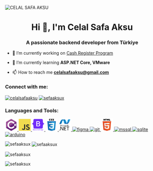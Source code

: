 ![CELAL SAFA AKSU](https://github.com/sefaaksux/sefaaksux/assets/113643261/92e6cfc1-efa5-4156-9cd1-d38bdf2bc1da)



<h1 align="center">Hi 👋, I'm Celal Safa Aksu</h1>
<h3 align="center">A passionate backend developer from Türkiye</h3>


- 🔭 I’m currently working on [Cash Register Program](https://github.com/sefaaksux/Kasa-Programi)

- 🌱 I’m currently learning **ASP.NET Core, VMware**

- 📫 How to reach me **celalsafaaksu@gmail.com**

<h3 align="left">Connect with me:</h3>
<p align="left">
<a href="https://linkedin.com/in/celalsafaaksu" target="blank"><img align="center" src="https://raw.githubusercontent.com/rahuldkjain/github-profile-readme-generator/master/src/images/icons/Social/linked-in-alt.svg" alt="celalsafaaksu" height="30" width="40" /></a>
<a href="https://instagram.com/sefaaksux" target="blank"><img align="center" src="https://raw.githubusercontent.com/rahuldkjain/github-profile-readme-generator/master/src/images/icons/Social/instagram.svg" alt="sefaaksux" height="30" width="40" /></a>
</p>

<h3 align="left">Languages and Tools:</h3>
<p align="left">  <a href="https://www.w3schools.com/cs/" target="_blank" rel="noreferrer"> <img src="https://raw.githubusercontent.com/devicons/devicon/master/icons/csharp/csharp-original.svg" alt="csharp" width="40" height="40"/> </a>
   <a href="https://developer.mozilla.org/en-US/docs/Web/JavaScript" target="_blank" rel="noreferrer"> <img src="https://raw.githubusercontent.com/devicons/devicon/master/icons/javascript/javascript-original.svg" alt="javascript" width="40" height="40"/> </a>
  <a href="https://getbootstrap.com" target="_blank" rel="noreferrer"> <img src="https://raw.githubusercontent.com/devicons/devicon/master/icons/bootstrap/bootstrap-plain-wordmark.svg" alt="bootstrap" width="40" height="40"/> </a> 
  <a href="https://www.w3schools.com/css/" target="_blank" rel="noreferrer"> <img src="https://raw.githubusercontent.com/devicons/devicon/master/icons/css3/css3-original-wordmark.svg" alt="css3" width="40" height="40"/> </a> <a href="https://dotnet.microsoft.com/" target="_blank" rel="noreferrer"> <img src="https://raw.githubusercontent.com/devicons/devicon/master/icons/dot-net/dot-net-original-wordmark.svg" alt="dotnet" width="40" height="40"/> </a> <a href="https://www.figma.com/" target="_blank" rel="noreferrer"> <img src="https://www.vectorlogo.zone/logos/figma/figma-icon.svg" alt="figma" width="40" height="40"/> </a> <a href="https://git-scm.com/" target="_blank" rel="noreferrer"> <img src="https://www.vectorlogo.zone/logos/git-scm/git-scm-icon.svg" alt="git" width="40" height="40"/> </a> <a href="https://www.w3.org/html/" target="_blank" rel="noreferrer"> <img src="https://raw.githubusercontent.com/devicons/devicon/master/icons/html5/html5-original-wordmark.svg" alt="html5" width="40" height="40"/> </a> <a href="https://www.microsoft.com/en-us/sql-server" target="_blank" rel="noreferrer"> <img src="https://www.svgrepo.com/show/303229/microsoft-sql-server-logo.svg" alt="mssql" width="40" height="40"/> </a> <a href="https://www.sqlite.org/" target="_blank" rel="noreferrer"> <img src="https://www.vectorlogo.zone/logos/sqlite/sqlite-icon.svg" alt="sqlite" width="40" height="40"/> </a>
<a href="https://www.arduino.cc/" target="_blank" rel="noreferrer"> <img src="https://cdn.worldvectorlogo.com/logos/arduino-1.svg" alt="arduino" width="40" height="40"/> </a></p>

<p><img align="left" src="https://github-readme-stats.vercel.app/api/top-langs?username=sefaaksux&show_icons=true&locale=en&layout=compact" alt="sefaaksux" /></p>

<p>&nbsp;<img align="center" src="https://github-readme-stats.vercel.app/api?username=sefaaksux&show_icons=true&locale=en" alt="sefaaksux" /></p>

<p><img align="center" src="https://github-readme-streak-stats.herokuapp.com/?user=sefaaksux&" alt="sefaaksux" /></p>


<p align="left"> <img src="https://komarev.com/ghpvc/?username=sefaaksux&label=Profile%20views&color=0e75b6&style=flat" alt="sefaaksux" /> </p>
